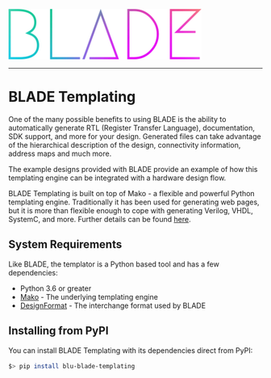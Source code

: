 ![BLADE](https://raw.githubusercontent.com/bluwireless/blade/master/documentation/source/_static/images/BLADE.png)

---

# BLADE Templating
One of the many possible benefits to using BLADE is the ability to automatically generate RTL (Register Transfer Language), documentation, SDK support, and more for your design. Generated files can take advantage of the hierarchical description of the design, connectivity information, address maps and much more.

The example designs provided with BLADE provide an example of how this templating engine can be integrated with a hardware design flow.

BLADE Templating is built on top of Mako - a flexible and powerful Python templating engine. Traditionally it has been used for generating web pages, but it is more than flexible enough to cope with generating Verilog, VHDL, SystemC, and more. Further details can be found [here](https://www.makotemplates.org).

## System Requirements
Like BLADE, the templator is a Python based tool and has a few dependencies:
 * Python 3.6 or greater
 * [Mako](https://pypi.org/project/Mako/) - The underlying templating engine
 * [DesignFormat](https://github.com/bluwireless/designformat) - The interchange format used by BLADE

## Installing from PyPI
You can install BLADE Templating with its dependencies direct from PyPI:

```bash
$> pip install blu-blade-templating
```
